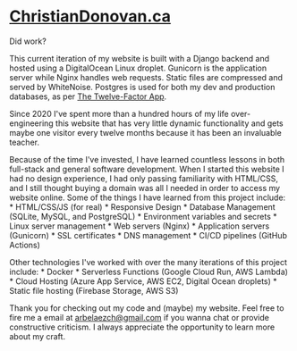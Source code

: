 # [ChristianDonovan.ca](http://christiandonovan.ca/)

Did work?

   This current iteration of my website is built with a Django backend and hosted using a DigitalOcean Linux droplet. Gunicorn is the application server while Nginx handles web requests. Static files are compressed and served by WhiteNoise. Postgres is used for both my dev and production databases, as per [The Twelve-Factor App](https://12factor.net/dev-prod-parity).

Since 2020 I've spent more than a hundred hours of my life over-engineering this website that has very little dynamic functionality and gets maybe one visitor every twelve months because it has been an invaluable teacher.

Because of the time I've invested, I have learned countless lessons in both full-stack and general software development. When I started this website I had no design experience, I had only passing familiarity with HTML/CSS, and I still thought buying a domain was all I needed in order to access my website online. Some of the things I have learned from this project include:
    * HTML/CSS/JS (for real)
    * Responsive Design
    * Database Management (SQLite, MySQL, and PostgreSQL)
    * Environment variables and secrets
    * Linux server management
    * Web servers (Nginx)
    * Application servers (Gunicorn)
    * SSL certificates
    * DNS management
    * CI/CD pipelines (GitHub Actions)

Other technologies I've worked with over the many iterations of this project include:
    * Docker
    * Serverless Functions (Google Cloud Run, AWS Lambda)
    * Cloud Hosting (Azure App Service, AWS EC2, Digital Ocean droplets)
    * Static file hosting (Firebase Storage, AWS S3)

Thank you for checking out my code and (maybe) my website. Feel free to fire me a email at arbelaezch@gmail.com if you wanna chat or provide constructive criticism. I always appreciate the opportunity to learn more about my craft.
